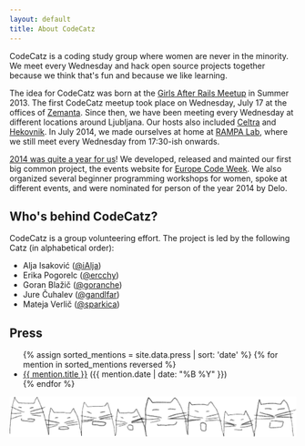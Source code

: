 ```yaml
---
layout: default
title: About CodeCatz
---
```


<div class="container-fluid cover-about">
	<div class="row">
		<div class="col-md-12">
			<div class="page-dscr">
				<p>CodeCatz is a coding study group where women are never in the minority. We meet every Wednesday and hack open source projects together because we think that's fun and because we like learning.</p>
				<p>The idea for CodeCatz was born at the <a href="https://www.facebook.com/events/456717001084428/">Girls After Rails Meetup</a> in Summer 2013. The first CodeCatz meetup took place on Wednesday, July 17 at the offices of <a href="http://www.zemanta.com">Zemanta</a>. Since then, we have been meeting every Wednesday at different locations around Ljubljana. Our hosts also included <a href="http://www.celtra.com">Celtra</a> and <a href="http://hekovnik.si">Hekovnik</a>. In July 2014, we made ourselves at home at <a href="https://www.facebook.com/rampalab/">RAMPA Lab</a>, where we still meet every Wednesday from 17:30-ish onwards.</p>
				<p><a href="http://visual.ly/codecatz-year-review-2014">2014 was quite a year for us</a>! We developed, released and mainted our first big common project, the events website for <a href="http://codeweek.eu">Europe Code Week</a>. We also organized several beginner programming workshops for women, spoke at different events, and were nominated for person of the year 2014 by Delo.</p>
				<h2>Who's behind CodeCatz?</h2>
				<p>CodeCatz is a group volunteering effort. The project is led by the following Catz (in alphabetical order):</p> 
				<ul>
					<li>Alja Isaković (<a href="https://twitter.com/ialja" target="_blank">@iAlja</a>)</li>
					<li>Erika Pogorelc (<a href="https://twitter.com/ercchy" target="_blank">@ercchy</a>)</li>
					<li>Goran Blažič (<a href="https://twitter.com/goranche" target="_blank">@goranche</a>)</li>
					<li>Jure Čuhalev (<a href="https://twitter.com/gandalfar" target="_blank">@gandlfar</a>)</li>
					<li>Mateja Verlič (<a href="https://twitter.com/sparkica" target="_blank">@sparkica</a>)</li>
				</ul>
				<h2>Press</h2>
				<ul>
					{% assign sorted_mentions = site.data.press | sort: 'date' %}
					{% for mention in sorted_mentions reversed %}
						<li><a href="{{ mention.url }}" target="_blank">{{ mention.title }}</a> ({{ mention.date | date: "%B %Y" }})</li>
					{% endfor %}
				</ul>
			</div>
		</div>
		<div class="col-md-8">
			<img class="illu-about" src="/assets/images/illustrations/catz_front_fill.png" >
		</div>
	</div>
</div>